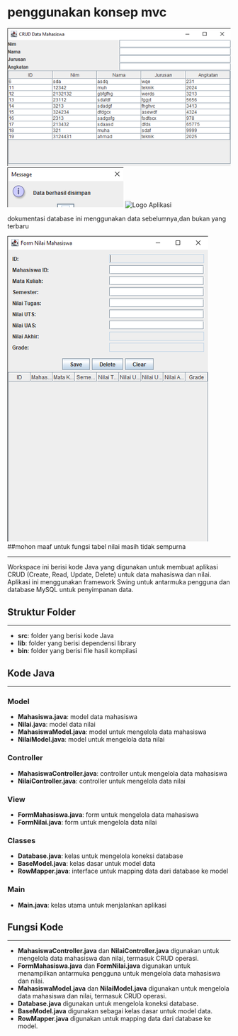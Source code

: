 <h1>penggunakan konsep mvc</h1>
<img src="MCV/1.png" alt="Logo Aplikasi" >
<img src="MCV/2.png" alt="Logo Aplikasi" >
<img src="MCV/3.png" alt="Logo Aplikasi" >
<p>dokumentasi database ini menggunakan data sebelumnya,dan bukan yang terbaru</p>
<img src="MCV/4.png" alt="Logo Aplikasi" >
##mohon maaf untuk fungsi tabel nilai masih tidak sempurna

-----------------
Workspace ini berisi kode Java yang digunakan untuk membuat aplikasi CRUD (Create, Read, Update, Delete) untuk data mahasiswa dan nilai. Aplikasi ini menggunakan framework Swing untuk antarmuka pengguna dan database MySQL untuk penyimpanan data.

## Struktur Folder
-----------------

* **src**: folder yang berisi kode Java
* **lib**: folder yang berisi dependensi library
* **bin**: folder yang berisi file hasil kompilasi

## Kode Java
-------------

### Model

* **Mahasiswa.java**: model data mahasiswa
* **Nilai.java**: model data nilai
* **MahasiswaModel.java**: model untuk mengelola data mahasiswa
* **NilaiModel.java**: model untuk mengelola data nilai

### Controller

* **MahasiswaController.java**: controller untuk mengelola data mahasiswa
* **NilaiController.java**: controller untuk mengelola data nilai

### View

* **FormMahasiswa.java**: form untuk mengelola data mahasiswa
* **FormNilai.java**: form untuk mengelola data nilai

### Classes

* **Database.java**: kelas untuk mengelola koneksi database
* **BaseModel.java**: kelas dasar untuk model data
* **RowMapper.java**: interface untuk mapping data dari database ke model

### Main

* **Main.java**: kelas utama untuk menjalankan aplikasi

## Fungsi Kode
--------------

* **MahasiswaController.java** dan **NilaiController.java** digunakan untuk mengelola data mahasiswa dan nilai, termasuk CRUD operasi.
* **FormMahasiswa.java** dan **FormNilai.java** digunakan untuk menampilkan antarmuka pengguna untuk mengelola data mahasiswa dan nilai.
* **MahasiswaModel.java** dan **NilaiModel.java** digunakan untuk mengelola data mahasiswa dan nilai, termasuk CRUD operasi.
* **Database.java** digunakan untuk mengelola koneksi database.
* **BaseModel.java** digunakan sebagai kelas dasar untuk model data.
* **RowMapper.java** digunakan untuk mapping data dari database ke model.


